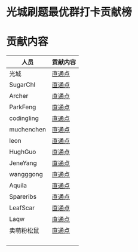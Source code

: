 # 光城刷题最优群打卡贡献榜



# 贡献内容

| 人员       | 贡献内容                                                     |
| ---------- | ------------------------------------------------------------ |
| 光城       | [直通点](https://github.com/guangcity/learning-algorithm/tree/master/%E5%85%89%E5%9F%8E) |
| SugarChl   | [直通点](https://github.com/guangcity/learning-algorithm/tree/master/SugarChl) |
| Archer     | [直通点](https://github.com/guangcity/learning-algorithm/tree/master/Archer) |
| ParkFeng   | [直通点](https://github.com/guangcity/learning-algorithm/tree/master/ParkFeng) |
| codingling | [直通点](https://github.com/guangcity/learning-algorithm/tree/master/codingling) |
| muchenchen | [直通点](https://github.com/guangcity/learning-algorithm/tree/master/muchenchen) |
| leon       | [直通点](https://github.com/guangcity/learning-algorithm/tree/master/leon) |
| HughGuo    | [直通点](https://github.com/guangcity/learning-algorithm/tree/master/HughGuo) |
| JeneYang   | [直通点](https://github.com/guangcity/learning-algorithm/tree/master/JeneYang) |
| wangggong  | [直通点](https://github.com/guangcity/learning-algorithm/tree/master/wangggong) |
| Aquila     | [直通点](https://github.com/guangcity/learning-algorithm/tree/master/Aquila) |
| Spareribs  | [直通点](https://github.com/guangcity/learning-algorithm/tree/master/Spareribs) |
| LeafScar   | [直通点](https://github.com/guangcity/learning-algorithm/tree/master/LeafScar) |
| Laqw       | [直通点](https://github.com/guangcity/learning-algorithm/tree/master/Laqw) |
| 卖萌粉松鼠 | [直通点](https://github.com/guangcity/learning-algorithm/tree/master/卖萌粉松鼠) |
|            |                                                              |
|            |                                                              |
|            |                                                              |
|            |                                                              |


